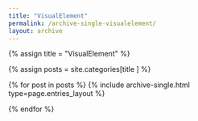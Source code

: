 ```yaml
---
title: "VisualElement"
permalink: /archive-single-visualelement/
layout: archive
---
```




{% assign title = "VisualElement" %}

{% assign posts = site.categories[title ] %} 

{% for post in posts %} {% include archive-single.html type=page.entries_layout %}

{% endfor %}

